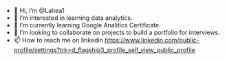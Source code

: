 - 👋 Hi, I’m @Lahea1
- 👀 I’m interested in learning data analytics.
- 🌱 I’m currently learning Google Analitics Certificate.
- 💞️ I’m looking to collaborate on projects to build a portfolio for interviews.
- 📫 How to reach me on linkedin https://www.linkedin.com/public-profile/settings?trk=d_flagship3_profile_self_view_public_profile

<!---
Lahea1 is a ✨ special ✨ repository because its `README.md` (this file) appears on your GitHub profile.
You can click the Preview link to take a look at your changes.
--->


